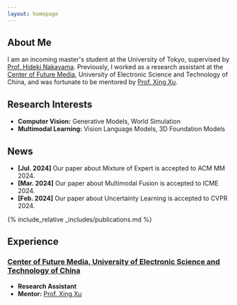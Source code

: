 ```yaml
---
layout: homepage
---
```


## About Me

I am an incoming master's student at the University of Tokyo, supervised by [Prof. Hideki Nakayama](https://scholar.google.com/citations?user=lZAYGJoAAAAJ&hl=ja). Previously, I worked as a research assistant at the [Center of Future Media](https://cfm.uestc.edu.cn/index), University of Electronic Science and Technology of China, and was fortunate to be mentored by [Prof. Xing Xu](https://interxuxing.github.io/).

<!--🔥🔥🔥 <span style="color: red;">I'm currently looking for a PhD position starting in Fall 2025. If you are interested in my profile, please contact me.</span>-->

## Research Interests

- **Computer Vision:** Generative Models, World Simulation
- **Multimodal Learning:** Vision Language Models, 3D Foundation Models

## News

- **[Jul. 2024]** Our paper about Mixture of Expert is accepted to ACM MM 2024.
- **[Mar. 2024]** Our paper about Multimodal Fusion is accepted to ICME 2024.
- **[Feb. 2024]** Our paper about Uncertainty Learning is accepted to CVPR 2024.

{% include_relative _includes/publications.md %}

## Experience

### [Center of Future Media, University of Electronic Science and Technology of China](https://cfm.uestc.edu.cn/index)

- **Research Assistant**
- **Mentor:** [Prof. Xing Xu](https://interxuxing.github.io/)
